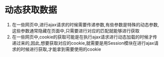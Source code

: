 # 动态获取数据

1. 在一些网页中,进行ajax请求的时候需要传递参数,有些参数是特殊的动态参数,这些参数通常隐藏在页面中,只需要进行对应的匹配就能够进行获取
2. 在一些网页中,cookie的获取可能是在执行ajax请求进行动态加载的时候才传递过来的,因此,想要获取对应的cookie,就需要是用Session模块在进行ajax请求的时候进行获取,才能拿到需要使用的cookie

